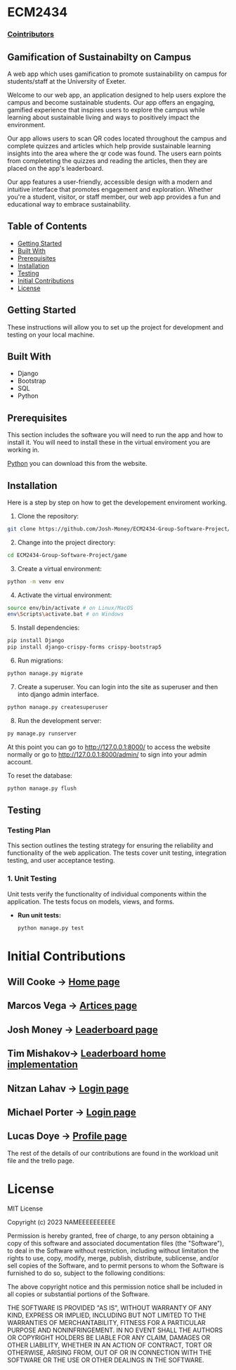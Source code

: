 # ECM2434

### [Cointributors](contributors-url)

## Gamification of Sustainabilty on Campus

A web app which uses gamification to promote sustainability on campus for students/staff at the University of Exeter.

Welcome to our web app, an application designed to help users explore the campus and become sustainable students. Our app offers an engaging, gamified experience that inspires users to explore the campus while learning about sustainable living and ways to positively impact the environment.

Our app allows users to scan QR codes located throughout the campus and complete quizzes and articles which help provide sustainable learning insights into the area where the qr code was found. The users earn points from completeting the quizzes and reading the articles, then they are placed on the app's leaderboard.

Our app features a user-friendly, accessible design with a modern and intuitive interface that promotes engagement and exploration. Whether you're a student, visitor, or staff member, our web app provides a fun and educational way to embrace sustainability.

## Table of Contents

- [Getting Started](#start)
- [Built With](#build)
- [Prerequisites](#preq)
- [Installation](#installation)
- [Testing](#test)
- [Initial Contributions](#contributing)
- [License](#license)

## Getting Started []()

These instructions will allow you to set up the project for development and testing on your local machine.

## Built With []()

- Django
- Bootstrap
- SQL
- Python

## Prerequisites []()

This section includes the software you will need to run the app and how to install it. You will need to install these in the virtual enviroment you are working in.

[Python](https://www.python.org/) you can download this from the website.

## Installation []()

Here is a step by step on how to get the developement enviroment working.

1. Clone the repository:

  ```bash
  git clone https://github.com/Josh-Money/ECM2434-Group-Software-Project/
  ```

2. Change into the project directory:

  ```bash
  cd ECM2434-Group-Software-Project/game
  ```

3. Create a virtual environment:

  ```bash
  python -m venv env
  ```

4. Activate the virtual environment:

  ```bash
  source env/bin/activate # on Linux/MacOS
  env\Scripts\activate.bat # on Windows
  ```

5. Install dependencies:

  ```bash
  pip install Django 
  pip install django-crispy-forms crispy-bootstrap5
  ```

6. Run migrations:

  ```bash
  python manage.py migrate
  ```

7. Create a superuser. You can login into the site as superuser and then into django admin interface.

  ```bash
  python manage.py createsuperuser
  ```

8. Run the development server:

  ```bash
  py manage.py runserver
  ```

  At this point you can go to http://127.0.0.1:8000/ to access the website normally or go to http://127.0.0.1:8000/admin/ to sign into your admin account.

To reset the database:

```bash
python manage.py flush
```

## Testing []()

### Testing Plan

This section outlines the testing strategy for ensuring the reliability and functionality of the web application. The tests cover unit testing, integration testing, and user acceptance testing.

### 1. Unit Testing  
Unit tests verify the functionality of individual components within the application. The tests focus on models, views, and forms.

- **Run unit tests:**  
  ```bash
  python manage.py test

# Initial Contributions []()

## Will Cooke -> [Home page](https://github.com/Josh-Money/ECM2434-Group-Software-Project/tree/main/game/home)

## Marcos Vega -> [Artices page](https://github.com/Josh-Money/ECM2434-Group-Software-Project/tree/main/game/articles)

## Josh Money -> [Leaderboard page](https://github.com/Josh-Money/ECM2434-Group-Software-Project/tree/main/game/leaderboard)

## Tim Mishakov-> [Leaderboard home implementation](https://github.com/Josh-Money/ECM2434-Group-Software-Project/tree/main/game/home)

## Nitzan Lahav -> [Login page](https://github.com/Josh-Money/ECM2434-Group-Software-Project/tree/main/game/login)

## Michael Porter -> [Login page](https://github.com/Josh-Money/ECM2434-Group-Software-Project/tree/main/game/login)

## Lucas Doye -> [Profile page](https://github.com/Josh-Money/ECM2434-Group-Software-Project/tree/main/game/profile)

The rest of the details of our contributions are found in the workload unit file and the trello page.

# License[]()

MIT License

Copyright (c) 2023 NAMEEEEEEEEEE

Permission is hereby granted, free of charge, to any person obtaining a copy of this software and associated documentation files (the "Software"), to deal in the Software without restriction, including without limitation the rights to use, copy, modify, merge, publish, distribute, sublicense, and/or sell copies of the Software, and to permit persons to whom the Software is furnished to do so, subject to the following conditions:

The above copyright notice and this permission notice shall be included in all copies or substantial portions of the Software.

THE SOFTWARE IS PROVIDED "AS IS", WITHOUT WARRANTY OF ANY KIND, EXPRESS OR IMPLIED, INCLUDING BUT NOT LIMITED TO THE WARRANTIES OF MERCHANTABILITY, FITNESS FOR A PARTICULAR PURPOSE AND NONINFRINGEMENT. IN NO EVENT SHALL THE AUTHORS OR COPYRIGHT HOLDERS BE LIABLE FOR ANY CLAIM, DAMAGES OR OTHER LIABILITY, WHETHER IN AN ACTION OF CONTRACT, TORT OR OTHERWISE, ARISING FROM, OUT OF OR IN CONNECTION WITH THE SOFTWARE OR THE USE OR OTHER DEALINGS IN THE SOFTWARE.

[contributors-url]: https://github.com/Josh-Money/ECM2434-Group-Software-Project/graphs/contributors
